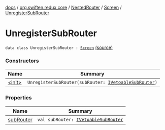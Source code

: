 [docs](../../../../index.md) / [org.swiften.redux.core](../../../index.md) / [NestedRouter](../../index.md) / [Screen](../index.md) / [UnregisterSubRouter](./index.md)

# UnregisterSubRouter

`data class UnregisterSubRouter : `[`Screen`](../index.md) [(source)](https://github.com/protoman92/KotlinRedux/tree/master/common/common-core/src/main/kotlin/org/swiften/redux/core/NestedRouter.kt#L58)

### Constructors

| Name | Summary |
|---|---|
| [&lt;init&gt;](-init-.md) | `UnregisterSubRouter(subRouter: `[`IVetoableSubRouter`](../../../-i-vetoable-sub-router/index.md)`)` |

### Properties

| Name | Summary |
|---|---|
| [subRouter](sub-router.md) | `val subRouter: `[`IVetoableSubRouter`](../../../-i-vetoable-sub-router/index.md) |
